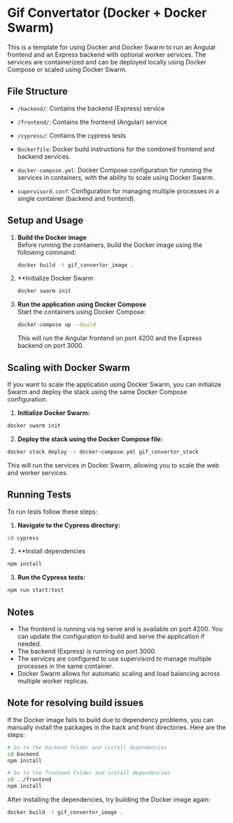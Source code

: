 # Gif Convertator (Docker + Docker Swarm)

This is a template for using Docker and Docker Swarm to run an Angular frontend and an Express backend with optional
worker services. The services are containerized and can be deployed locally using Docker Compose or scaled using Docker
Swarm.

## File Structure

- `/backend/`: Contains the backend (Express) service
- `/frontend/`: Contains the frontend (Angular) service
- `/cypress/`: Contains the cypress tests

- `Dockerfile`: Docker build instructions for the combined frontend and backend services.
- `docker-compose.yml`: Docker Compose configuration for running the services in containers, with the ability to scale
  using Docker Swarm.
- `supervisord.conf`: Configuration for managing multiple processes in a single container (backend and frontend).

## Setup and Usage

1. **Build the Docker image**  
   Before running the containers, build the Docker image using the following command:

   ```bash
   docker build -t gif_convertor_image .
   ```

2. \*\*Initialize Docker Swarm

   ```bash
   docker swarm init
   ```

3. **Run the application using Docker Compose**  
   Start the containers using Docker Compose:

   ```bash
   docker-compose up --build
   ```

   This will run the Angular frontend on port 4200 and the Express backend on port 3000.

## Scaling with Docker Swarm

If you want to scale the application using Docker Swarm, you can initialize Swarm and deploy the stack using the same
Docker Compose configuration.

1. **Initialize Docker Swarm:**

```bash
docker swarm init
```

2. **Deploy the stack using the Docker Compose file:**

```bash
docker stack deploy -c docker-compose.yml gif_convertor_stack
```

This will run the services in Docker Swarm, allowing you to scale the web and worker services.

## Running Tests
To run tests follow these steps:

1. **Navigate to the Cypress directory:**

```bash
cd cypress
```

2. **Install dependencies

```bash
npm install
```

3. **Run the Cypress tests:**

```bash
npm run start:test
```

## Notes

- The frontend is running via ng serve and is available on port 4200. You can update the configuration to build and serve the application if needed.
- The backend (Express) is running on port 3000.
- The services are configured to use supervisord to manage multiple processes in the same container.
- Docker Swarm allows for automatic scaling and load balancing across multiple worker replicas.

## Note for resolving build issues

If the Docker image fails to build due to dependency problems, you can manually install the packages in the back and
front directories. Here are the steps:

```bash
# Go to the backend folder and install dependencies
cd backend
npm install

# Go to the frontend folder and install dependencies
cd ../frontend
npm install
```

After installing the dependencies, try building the Docker image again:

```bash
docker build -t gif_convertor_image .
```
